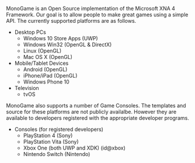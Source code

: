 MonoGame is an Open Source implementation of the Microsoft XNA 4 Framework. Our goal is to allow people to make great games using a simple API.
The currently supported platforms are as follows.

 * Desktop PCs
   * Windows 10 Store Apps (UWP)
   * Windows Win32 (OpenGL & DirectX)
   * Linux (OpenGL)
   * Mac OS X (OpenGL)
 * Mobile/Tablet Devices
   * Android (OpenGL)
   * iPhone/iPad (OpenGL)
   * Windows Phone 10
* Television
   * tvOS

MonoGame also supports a number of Game Consoles. The templates and source for these platforms
are not publicly availalbe. However they are available to developers registered with the appropriate
developer programs.  

 * Consoles (for registered developers)
   * PlayStation 4 (Sony)
   * PlayStation Vita (Sony)
   * Xbox One (both UWP and XDK) (id@xbox)
   * Nintendo Switch (Nintendo)
 
